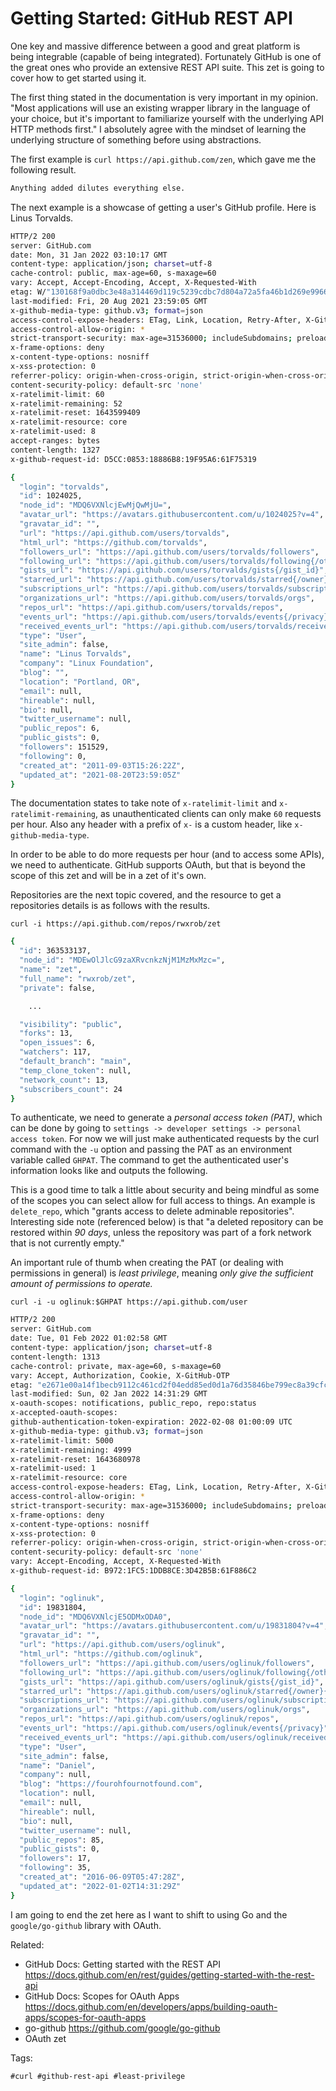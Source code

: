 # Getting Started: GitHub REST API

One key and massive difference between a good and great platform is being
integrable (capable of being integrated). Fortunately GitHub is one of
the great ones who provide an extensive REST API suite. This zet is going
to cover how to get started using it.

The first thing stated in the documentation is very important in my opinion. "Most applications will use an existing wrapper library in the language of your choice, but it's important to familiarize yourself with
the underlying API HTTP methods first." I absolutely agree with the
mindset of learning the underlying structure of something before using
abstractions.

The first example is `curl https://api.github.com/zen`, which gave me the
following result.

```BASH
Anything added dilutes everything else.
```

The next example is a showcase of getting a user's GitHub profile. Here
is Linus Torvalds.

```BASH
HTTP/2 200
server: GitHub.com
date: Mon, 31 Jan 2022 03:10:17 GMT
content-type: application/json; charset=utf-8
cache-control: public, max-age=60, s-maxage=60
vary: Accept, Accept-Encoding, Accept, X-Requested-With
etag: W/"130168f9a0dbc3e48a314469d119c5239cdbc7d804a72a5fa46b1d269e9966de"
last-modified: Fri, 20 Aug 2021 23:59:05 GMT
x-github-media-type: github.v3; format=json
access-control-expose-headers: ETag, Link, Location, Retry-After, X-GitHub-OTP, X-RateLimit-Limit, X-RateLimit-Remaining, X-RateLimit-Used, X-RateLimit-Resource, X-RateLimit-Reset, X-OAuth-Scopes, X-Accepted-OAuth-Scopes, X-Poll-Interval, X-GitHub-Media-Type, X-GitHub-SSO, X-GitHub-Request-Id, Deprecation, Sunset
access-control-allow-origin: *
strict-transport-security: max-age=31536000; includeSubdomains; preload
x-frame-options: deny
x-content-type-options: nosniff
x-xss-protection: 0
referrer-policy: origin-when-cross-origin, strict-origin-when-cross-origin
content-security-policy: default-src 'none'
x-ratelimit-limit: 60
x-ratelimit-remaining: 52
x-ratelimit-reset: 1643599409
x-ratelimit-resource: core
x-ratelimit-used: 8
accept-ranges: bytes
content-length: 1327
x-github-request-id: D5CC:0853:18886B8:19F95A6:61F75319

{
  "login": "torvalds",
  "id": 1024025,
  "node_id": "MDQ6VXNlcjEwMjQwMjU=",
  "avatar_url": "https://avatars.githubusercontent.com/u/1024025?v=4",
  "gravatar_id": "",
  "url": "https://api.github.com/users/torvalds",
  "html_url": "https://github.com/torvalds",
  "followers_url": "https://api.github.com/users/torvalds/followers",
  "following_url": "https://api.github.com/users/torvalds/following{/other_user}",
  "gists_url": "https://api.github.com/users/torvalds/gists{/gist_id}",
  "starred_url": "https://api.github.com/users/torvalds/starred{/owner}{/repo}",
  "subscriptions_url": "https://api.github.com/users/torvalds/subscriptions",
  "organizations_url": "https://api.github.com/users/torvalds/orgs",
  "repos_url": "https://api.github.com/users/torvalds/repos",
  "events_url": "https://api.github.com/users/torvalds/events{/privacy}",
  "received_events_url": "https://api.github.com/users/torvalds/received_events",
  "type": "User",
  "site_admin": false,
  "name": "Linus Torvalds",
  "company": "Linux Foundation",
  "blog": "",
  "location": "Portland, OR",
  "email": null,
  "hireable": null,
  "bio": null,
  "twitter_username": null,
  "public_repos": 6,
  "public_gists": 0,
  "followers": 151529,
  "following": 0,
  "created_at": "2011-09-03T15:26:22Z",
  "updated_at": "2021-08-20T23:59:05Z"
}
```

The documentation states to take note of `x-ratelimit-limit` and
`x-ratelimit-remaining`, as unauthenticated clients can only make `60`
requests per hour. Also any header with a prefix of `x-` is a custom
header, like `x-github-media-type`.

In order to be able to do more requests per hour (and to access some
APIs), we need to authenticate. GitHub supports OAuth, but that is beyond
the scope of this zet and will be in a zet of it's own.

Repositories are the next topic covered, and the resource to get a
repositories details is as follows with the results.

`curl -i https://api.github.com/repos/rwxrob/zet`

```BASH
{
  "id": 363533137,
  "node_id": "MDEwOlJlcG9zaXRvcnkzNjM1MzMxMzc=",
  "name": "zet",
  "full_name": "rwxrob/zet",
  "private": false,

	...

  "visibility": "public",
  "forks": 13,
  "open_issues": 6,
  "watchers": 117,
  "default_branch": "main",
  "temp_clone_token": null,
  "network_count": 13,
  "subscribers_count": 24
}
```

To authenticate, we need to generate a *personal access token (PAT)*,
which can be done by going to `settings -> developer settings -> personal
access token`. For now we will just make authenticated requests by the
curl command with the `-u` option and passing the PAT as an environment
variable called `GHPAT`. The command to get the authenticated user's
information looks like and outputs the following.

This is a good time to talk a little about security and being mindful as
some of the scopes you can select allow for full access to things. An
example is `delete_repo`, which "grants access to delete adminable
repositories". Interesting side note (referenced below) is that "a
deleted repository can be restored within *90 days*, unless the
repository was part of a fork network that is not currently empty."


An important rule of thumb when creating the PAT (or dealing with
permissions in general) is *least privilege*, meaning *only give the
sufficient amount of permissions to operate.*

`curl -i -u oglinuk:$GHPAT https://api.github.com/user`

```BASH
HTTP/2 200
server: GitHub.com
date: Tue, 01 Feb 2022 01:02:58 GMT
content-type: application/json; charset=utf-8
content-length: 1313
cache-control: private, max-age=60, s-maxage=60
vary: Accept, Authorization, Cookie, X-GitHub-OTP
etag: "e2671e00a14f1becb9112c461cd2f04edd85ed0d1a76d35846be799ec8a39cfc"
last-modified: Sun, 02 Jan 2022 14:31:29 GMT
x-oauth-scopes: notifications, public_repo, repo:status
x-accepted-oauth-scopes:
github-authentication-token-expiration: 2022-02-08 01:00:09 UTC
x-github-media-type: github.v3; format=json
x-ratelimit-limit: 5000
x-ratelimit-remaining: 4999
x-ratelimit-reset: 1643680978
x-ratelimit-used: 1
x-ratelimit-resource: core
access-control-expose-headers: ETag, Link, Location, Retry-After, X-GitHub-OTP, X-RateLimit-Limit, X-RateLimit-Remaining, X-RateLimit-Used, X-RateLimit-Resource, X-RateLimit-Reset, X-OAuth-Scopes, X-Accepted-OAuth-Scopes, X-Poll-Interval, X-GitHub-Media-Type, X-GitHub-SSO, X-GitHub-Request-Id, Deprecation, Sunset
access-control-allow-origin: *
strict-transport-security: max-age=31536000; includeSubdomains; preload
x-frame-options: deny
x-content-type-options: nosniff
x-xss-protection: 0
referrer-policy: origin-when-cross-origin, strict-origin-when-cross-origin
content-security-policy: default-src 'none'
vary: Accept-Encoding, Accept, X-Requested-With
x-github-request-id: B972:1FC5:1DDB8CE:3D42B5B:61F886C2

{
  "login": "oglinuk",
  "id": 19831804,
  "node_id": "MDQ6VXNlcjE5ODMxODA0",
  "avatar_url": "https://avatars.githubusercontent.com/u/19831804?v=4",
  "gravatar_id": "",
  "url": "https://api.github.com/users/oglinuk",
  "html_url": "https://github.com/oglinuk",
  "followers_url": "https://api.github.com/users/oglinuk/followers",
  "following_url": "https://api.github.com/users/oglinuk/following{/other_user}",
  "gists_url": "https://api.github.com/users/oglinuk/gists{/gist_id}",
  "starred_url": "https://api.github.com/users/oglinuk/starred{/owner}{/repo}",
  "subscriptions_url": "https://api.github.com/users/oglinuk/subscriptions",
  "organizations_url": "https://api.github.com/users/oglinuk/orgs",
  "repos_url": "https://api.github.com/users/oglinuk/repos",
  "events_url": "https://api.github.com/users/oglinuk/events{/privacy}",
  "received_events_url": "https://api.github.com/users/oglinuk/received_events",
  "type": "User",
  "site_admin": false,
  "name": "Daniel",
  "company": null,
  "blog": "https://fourohfournotfound.com",
  "location": null,
  "email": null,
  "hireable": null,
  "bio": null,
  "twitter_username": null,
  "public_repos": 85,
  "public_gists": 0,
  "followers": 17,
  "following": 35,
  "created_at": "2016-06-09T05:47:28Z",
  "updated_at": "2022-01-02T14:31:29Z"
}
```

I am going to end the zet here as I want to shift to using Go and the
`google/go-github` library with OAuth.

Related:

* GitHub Docs: Getting started with the REST API
	<https://docs.github.com/en/rest/guides/getting-started-with-the-rest-api>
* GitHub Docs: Scopes for OAuth Apps
	<https://docs.github.com/en/developers/apps/building-oauth-apps/scopes-for-oauth-apps>
* go-github
	<https://github.com/google/go-github>
* OAuth zet
	<TODO>

Tags:

	#curl #github-rest-api #least-privilege
